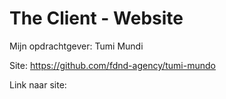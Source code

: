 # The Client - Website

Mijn opdrachtgever:
Tumi Mundi

Site: https://github.com/fdnd-agency/tumi-mundo

Link naar site:

